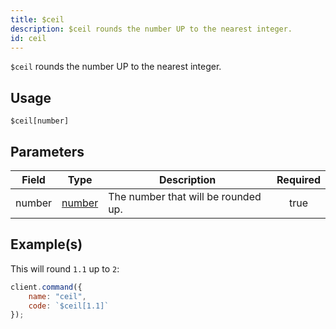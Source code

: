```yaml
---
title: $ceil
description: $ceil rounds the number UP to the nearest integer.
id: ceil
---
```


`$ceil` rounds the number UP to the nearest integer.

## Usage

```aoi
$ceil[number]
```

## Parameters

| Field  | Type                                                                                              | Description                         | Required |
| ------ | ------------------------------------------------------------------------------------------------- | ----------------------------------- | :------: |
| number | [number](https://developer.mozilla.org/en-US/docs/Web/JavaScript/Reference/Global_Objects/Number) | The number that will be rounded up. |   true   |

## Example(s)

This will round `1.1` up to `2`:

```js
client.command({
    name: "ceil",
    code: `$ceil[1.1]`
});
```
